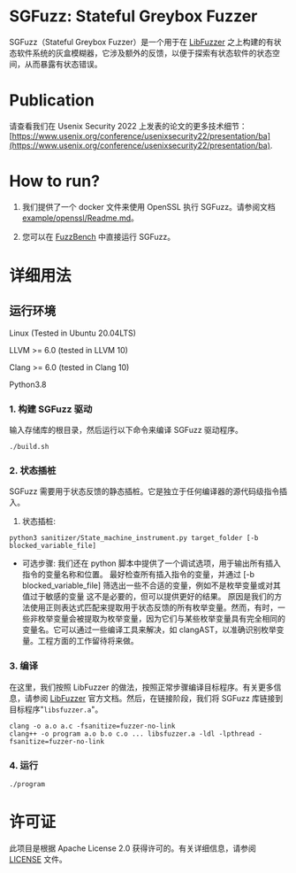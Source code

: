 # SGFuzz: Stateful Greybox Fuzzer
SGFuzz（Stateful Greybox Fuzzer）是一个用于在 [LibFuzzer](https://llvm.org/docs/LibFuzzer.html) 之上构建的有状态软件系统的灰盒模糊器，它涉及额外的反馈，以便于探索有状态软件的状态空间，从而暴露有状态错误。

# Publication

请查看我们在 Usenix Security 2022 上发表的论文的更多技术细节： [https://www.usenix.org/conference/usenixsecurity22/presentation/ba](https://www.usenix.org/conference/usenixsecurity22/presentation/ba).

# How to run?
1. 我们提供了一个 docker 文件来使用 OpenSSL 执行 SGFuzz。请参阅文档 [example/openssl/Readme.md](https://github.com/bajinsheng/SGFuzz/tree/master/example/openssl)。

2. 您可以在 [FuzzBench](https://github.com/bajinsheng/SGFuzz_Fuzzbench) 中直接运行 SGFuzz。

# 详细用法
## 运行环境
Linux (Tested in Ubuntu 20.04LTS)

LLVM >= 6.0 (tested in LLVM 10)

Clang >= 6.0 (tested in Clang 10)

Python3.8

### 1. 构建 SGFuzz 驱动
输入存储库的根目录，然后运行以下命令来编译 SGFuzz 驱动程序。
```
./build.sh
```


### 2. 状态插桩
SGFuzz 需要用于状态反馈的静态插桩。它是独立于任何编译器的源代码级指令插入。

1) 状态插桩:
```
python3 sanitizer/State_machine_instrument.py target_folder [-b blocked_variable_file]
```
* 可选步骤:
我们还在 python 脚本中提供了一个调试选项，用于输出所有插入指令的变量名称和位置。
最好检查所有插入指令的变量，并通过 [-b blocked_variable_file] 筛选出一些不合适的变量，例如不是枚举变量或对其值过于敏感的变量
这不是必要的，但可以提供更好的结果。
原因是我们的方法使用正则表达式匹配来提取用于状态反馈的所有枚举变量。然而，有时，一些非枚举变量会被提取为枚举变量，因为它们与某些枚举变量具有完全相同的变量名。它可以通过一些编译工具来解决，如 clangAST，以准确识别枚举变量。工程方面的工作留待将来做。


### 3. 编译
在这里，我们按照 LibFuzzer 的做法，按照正常步骤编译目标程序。有关更多信息，请参阅 [LibFuzzer](https://llvm.org/docs/LibFuzzer.html) 官方文档。然后，在链接阶段，我们将 SGFuzz 库链接到目标程序"```libsfuzzer.a```"。
```
clang -o a.o a.c -fsanitize=fuzzer-no-link
clang++ -o program a.o b.o c.o ... libsfuzzer.a -ldl -lpthread -fsanitize=fuzzer-no-link
```

### 4. 运行
```
./program
```

# 许可证
此项目是根据 Apache License 2.0 获得许可的。有关详细信息，请参阅 [LICENSE](./LICENSE) 文件。
